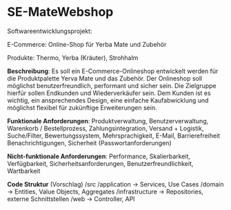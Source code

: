 # SE-MateWebshop

Softwareentwicklungsprojekt:

E-Commerce: Online-Shop für Yerba Mate und Zubehör

Produkte: Thermo, Yerba (Kräuter), Strohhalm

**Beschreibung**: Es soll ein E-Commerce-Onlineshop entwickelt werden für die Produktpalette Yerva Mate und das Zubehör. Der Onlineshop soll möglichst benutzerfreundlich, performant und sicher sein. Die Zielgruppe hierfür sollen Endkunden und Wiederverkäufer sein. Dem Kunden ist es wichtig, ein ansprechendes Design, eine einfache Kaufabwicklung und möglichst flexibel für zukünftige Erweiterungen sein.

**Funktionale Anforderungen**: Produktverwaltung, Benutzerverwaltung, Warenkorb / Bestellprozess, Zahlungsintegration, Versand + Logistik, Suche/Filter, Bewertungssystem, Mehrsprachigkeit, E-Mail, Barrierefreiheit Benachrichtigungen, Sicherheit (Passwortanforderungen)

**Nicht-funktionale Anforderungen**: Performance, Skalierbarkeit, Verfügbarkeit, Sicherheitsanforderungen, Benutzerfreundlichkeit, Wartbarkeit

**Code Struktur** (Vorschlag)
/src
  /application  -> Services, Use Cases
  /domain       -> Entities, Value Objects, Aggregates
  /infrastructure -> Repositories, externe Schnittstellen
  /web          -> Controller, API
